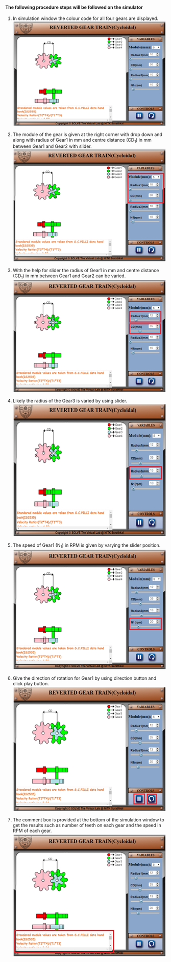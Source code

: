 #### The following procedure steps will be followed on the simulator

1. In simulation window the colour code for all four gears are displayed.</br>
<img src="images/1.png" /></br>

2. The module of the gear is given at the right corner with drop down and along with radius of Gear1 in mm and centre distance (CD<sub>1</sub>) in mm between Gear1 and Gear2 with slider.</br>
<img src="images/2.png" /></br>

3. With the help for slider the radius of Gear1 in mm and centre distance (CD<sub>1</sub>) in mm between Gear1 and Gear2 can be varied.</br>
<img src="images/3.png" /></br>

4. Likely the radius of the Gear3 is varied by using slider.</br>
<img src="images/4.png" /></br>

5.	The speed of Gear1 (N<sub>1</sub>) in RPM is given by varying the slider position.</br>
<img src="images/5.png" /></br>

6.	Give the direction of rotation for Gear1 by using direction button and click play button.</br>
<img src="images/6.png" /></br>

7.	The comment box is provided at the bottom of the simulation window to get the results such as number of teeth on each gear and the speed in RPM of each gear.</br>
<img src="images/7.png" /></br>
